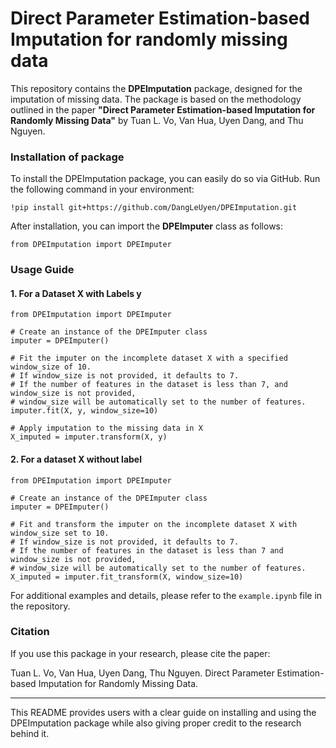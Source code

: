 # Direct Parameter Estimation-based Imputation for randomly missing data
This repository contains the **DPEImputation** package, designed for the imputation of missing data. The package is based on the methodology outlined in the paper **"Direct Parameter Estimation-based Imputation for Randomly Missing Data"** by Tuan L. Vo, Van Hua, Uyen Dang, and Thu Nguyen.

### Installation of package
To install the DPEImputation package, you can easily do so via GitHub. Run the following command in your environment:

`!pip install git+https://github.com/DangLeUyen/DPEImputation.git`

After installation, you can import the **DPEImputer** class as follows:

`from DPEImputation import DPEImputer`

### Usage Guide

#### 1. For a Dataset X with Labels y

```
from DPEImputation import DPEImputer

# Create an instance of the DPEImputer class
imputer = DPEImputer()

# Fit the imputer on the incomplete dataset X with a specified window_size of 10.
# If window_size is not provided, it defaults to 7.
# If the number of features in the dataset is less than 7, and window_size is not provided,
# window_size will be automatically set to the number of features.
imputer.fit(X, y, window_size=10)

# Apply imputation to the missing data in X
X_imputed = imputer.transform(X, y)
```

#### 2. For a dataset X without label

```
from DPEImputation import DPEImputer

# Create an instance of the DPEImputer class
imputer = DPEImputer()

# Fit and transform the imputer on the incomplete dataset X with window_size set to 10.
# If window_size is not provided, it defaults to 7.
# If the number of features in the dataset is less than 7 and window_size is not provided,
# window_size will be automatically set to the number of features.
X_imputed = imputer.fit_transform(X, window_size=10)
```

For additional examples and details, please refer to the `example.ipynb` file in the repository.
### Citation
If you use this package in your research, please cite the paper:

Tuan L. Vo, Van Hua, Uyen Dang, Thu Nguyen. Direct Parameter Estimation-based Imputation for Randomly Missing Data.

-------------------------------
This README provides users with a clear guide on installing and using the DPEImputation package while also giving proper credit to the research behind it.

